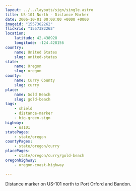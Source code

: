 ```yaml
---
layout: ../../layouts/sign/single.astro
title: US-101 North - Distance Marker
date: 2006-10-01 00:00:00 +0000 +0000
imageid: "1557382262"
flickrid: "1557382262"
location:
    latitude: 42.438928
    longitude: -124.428156
country:
    name: United States
    slug: united-states
state:
    name: Oregon
    slug: oregon
county:
    name: Curry County
    slug: curry
place:
    name: Gold Beach
    slug: gold-beach
tags:
    - shield
    - distance-marker
    - big-green-sign
highway:
    - us101
statePages:
    - state/oregon
countyPages:
    - state/oregon/curry
placePages:
    - state/oregon/curry/gold-beach
oregonhighway:
    - oregon-coast-highway

---
```

Distance marker on US-101 north to Port Orford and Bandon.